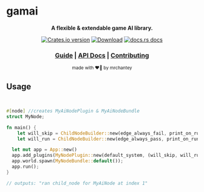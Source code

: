 # gamai

<div align="center">

  <p>
    <strong>A flexible & extendable game AI library.</strong>
  </p>

  <p>
    <a href="https://crates.io/crates/gamai"><img src="https://img.shields.io/crates/v/gamai.svg?style=flat-square" alt="Crates.io version" /></a>
    <a href="https://crates.io/crates/gamai"><img src="https://img.shields.io/crates/d/gamai.svg?style=flat-square" alt="Download" /></a>
    <a href="https://docs.rs/gamai"><img src="https://img.shields.io/badge/docs-latest-blue.svg?style=flat-square" alt="docs.rs docs" /></a>
  </p>

  <h3>
    <a href="https://mrchantey.github.io/forky/docs/gamai">Guide</a>
    <span> | </span>
    <a href="https://docs.rs/gamai">API Docs</a>
    <span> | </span>
    <a href="https://mrchantey.github.io/forky/docs/other/contributing.html">Contributing</a>
  </h3>

  <sub>made with ❤️‍🔥 by mrchantey</a></sub>
</div>

## Usage

```rs


#[node] //creates MyAiNodePlugin & MyAiNodeBundle
struct MyNode;

fn main() {
	let will_skip = ChildNodeBuilder::new(edge_always_fail, print_on_run);
	let will_run = ChildNodeBuilder::new(edge_always_pass, print_on_run);

  let mut app = App::new()
  app.add_plugins(MyNodePlugin::new(default_system, (will_skip, will_run)));
  app.world.spawn(MyNodeBundle::default());
  app.run();
}

// outputs: "ran child_node for MyAiNode at index 1"
```